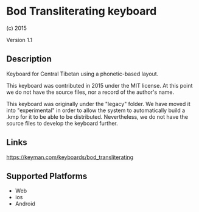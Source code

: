 Bod Transliterating keyboard
==============

(c) 2015

Version 1.1

Description
-----------

Keyboard for Central Tibetan using a phonetic-based layout.

This keyboard was contributed in 2015 under the MIT license. At this point we do not have the source files, 
nor a record of the author's name.

This keyboard was originally under the "legacy" folder. We have moved it into "experimental" in order to 
allow the system to automatically build a .kmp for it to be able to be distributed. Nevertheless, we do
not have the source files to develop the keyboard further.


Links
-----
https://keyman.com/keyboards/bod_transliterating

Supported Platforms
-------------------
 * Web
 * ios
 * Android
 

